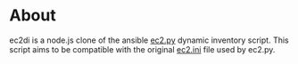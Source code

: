 # About

ec2di is a node.js clone of the ansible [ec2.py](https://github.com/ansible/ansible/blob/devel/plugins/inventory/ec2.py) dynamic inventory script. This script aims to be compatible with the original [ec2.ini](https://github.com/ansible/ansible/blob/devel/plugins/inventory/ec2.ini) file used by ec2.py.
